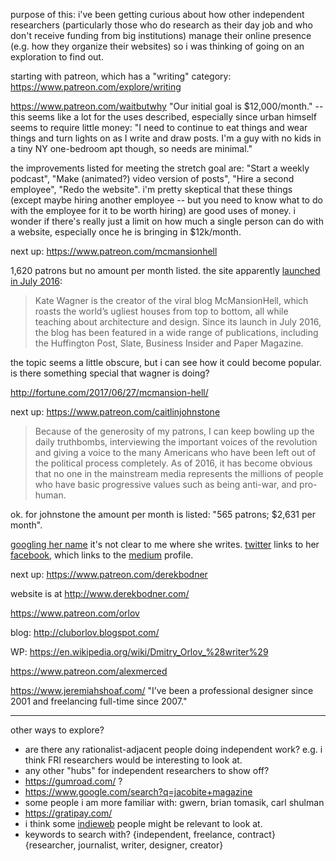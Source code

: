 purpose of this: i've been getting curious about how other independent
researchers (particularly those who do research as their day job and who don't
receive funding from big institutions) manage their online presence (e.g. how
they organize their websites) so i was thinking of going on an exploration to
find out.

starting with patreon, which has a "writing" category: https://www.patreon.com/explore/writing

https://www.patreon.com/waitbutwhy "Our initial goal is $12,000/month." -- this
seems like a lot for the uses described, especially since urban himself seems
to require little money: "I need to continue to eat things and wear things and
turn lights on as I write and draw posts. I'm a guy with no kids in a tiny NY
one-bedroom apt though, so needs are minimal."

the improvements listed for meeting the stretch goal are: "Start a weekly
podcast", "Make (animated?) video version of posts", "Hire a second employee",
"Redo the website". i'm pretty skeptical that these things (except maybe hiring
another employee -- but you need to know what to do with the employee for it to
be worth hiring) are good uses of money. i wonder if there's really just a
limit on how much a single person can do with a website, especially once he is
bringing in $12k/month.

next up: https://www.patreon.com/mcmansionhell

1,620 patrons but no amount per month listed. the site apparently [launched in
July 2016](http://mcmansionhell.com/about):

> Kate Wagner is the creator of the viral blog McMansionHell, which roasts the
> world’s ugliest houses from top to bottom, all while teaching about
> architecture and design. Since its launch in July 2016, the blog has been
> featured in a wide range of publications, including the Huffington Post,
> Slate, Business Insider and Paper Magazine.

the topic seems a little obscure, but i can see how it could become popular. is
there something special that wagner is doing?

http://fortune.com/2017/06/27/mcmansion-hell/

next up: https://www.patreon.com/caitlinjohnstone

> Because of the generosity of my patrons, I can keep bowling up the daily
> truthbombs, interviewing the important voices of the revolution and giving a
> voice to the many Americans who have been left out of the political process
> completely. As of 2016, it has become obvious that no one in the mainstream
> media represents the millions of people who have basic progressive values
> such as being anti-war, and pro-human.

ok. for johnstone the amount per month is listed: "565 patrons; $2,631 per month".

[googling her
name](https://encrypted.google.com/search?hl=en&q=Caitlin%20Johnstone) it's not
clear to me where she writes. [twitter](https://twitter.com/caitoz?lang=en)
links to her [facebook](https://www.facebook.com/CaitlinAJohnstone/), which
links to the [medium](https://medium.com/@caityjohnstone) profile.

next up: https://www.patreon.com/derekbodner

website is at http://www.derekbodner.com/

https://www.patreon.com/orlov

blog: http://cluborlov.blogspot.com/

WP: https://en.wikipedia.org/wiki/Dmitry_Orlov_%28writer%29

https://www.patreon.com/alexmerced

https://www.jeremiahshoaf.com/ "I’ve been a professional designer since 2001
and freelancing full-time since 2007."


---

other ways to explore?

- are there any rationalist-adjacent people doing independent work? e.g. i
  think FRI researchers would be interesting to look at.
- any other "hubs" for independent researchers to show off?
- https://gumroad.com/ ?
- https://www.google.com/search?q=jacobite+magazine
- some people i am more familiar with: gwern, brian tomasik, carl shulman
- https://gratipay.com/
- i think some [indieweb](https://indieweb.org/) people might be relevant to
  look at.
- keywords to search with? {independent, freelance, contract} {researcher,
  journalist, writer, designer, creator}
